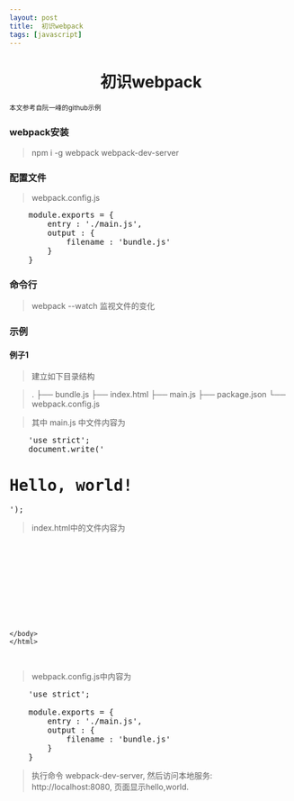 ```yaml
---
layout: post
title:  初识webpack
tags: [javascript]
---
```


<h1 style="text-align:center;">初识webpack</h1>

<small>本文参考自阮一峰的github示例</small>

### webpack安装

> npm i -g webpack webpack-dev-server

### 配置文件

> webpack.config.js

<pre>
    module.exports = {
        entry : './main.js',
        output : {
            filename : 'bundle.js'
        }
    }
</pre>

### 命令行

> webpack --watch  监视文件的变化


### 示例

#### 例子1

> 建立如下目录结构

> .
> ├── bundle.js
> ├── index.html
> ├── main.js
> ├── package.json
> └── webpack.config.js

> 其中 main.js  中文件内容为

<pre>
    'use strict';
    document.write('<h1>Hello, world!</h1>');
</pre>

> index.html中的文件内容为

<pre>
    <!DOCTYPE html>
    <html lang="en">
    <head>
        <meta charset="UTF-8">
        <title>Document</title>
    </head>
    <body>
        <script src="bundle.js"></script>   
    </body>
    </html>   
</pre>

> webpack.config.js中内容为

<pre>
    'use strict';

    module.exports = {
        entry : './main.js',
        output : {
            filename : 'bundle.js'
        }
    }   
</pre>

> 执行命令 webpack-dev-server, 然后访问本地服务: http://localhost:8080, 页面显示hello,world.
